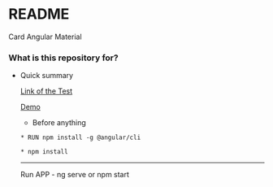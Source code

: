 # README #

Card Angular Material

### What is this repository for? ###

* Quick summary	

   [Link of the Test](https://gitlab.com/amarkes/teste-frontend/tree/master "Test's Homepage")

   [Demo](https://gitlab.com/amarkes/teste-frontend/tree/master)

	 * Before anything 

      * RUN npm install -g @angular/cli
      
      * npm install

    ___________________________________
    Run APP - ng serve or npm start
